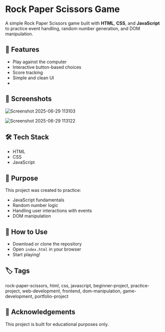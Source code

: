 # Rock Paper Scissors Game

A simple Rock Paper Scissors game built with **HTML**, **CSS**, and **JavaScript** to practice event handling, random number generation, and DOM manipulation.

## 🚀 Features

- Play against the computer
- Interactive button-based choices
- Score tracking
- Simple and clean UI
- 
## 📸 Screenshots

![Screenshot 2025-06-29 113103](https://github.com/user-attachments/assets/865aa70e-0d31-4888-a3f0-08e22c5a3e5e)

![Screenshot 2025-06-29 113122](https://github.com/user-attachments/assets/95ce154d-0e63-49f3-8d77-304347eb3c24)


## 🛠️ Tech Stack

- HTML
- CSS
- JavaScript

## 🎯 Purpose

This project was created to practice:
- JavaScript fundamentals
- Random number logic
- Handling user interactions with events
- DOM manipulation

## 📂 How to Use

- Download or clone the repository  
- Open `index.html` in your browser  
- Start playing!

## 🏷️ Tags

rock-paper-scissors, html, css, javascript, beginner-project, practice-project, web-development, frontend, dom-manipulation, game-development, portfolio-project

## 🙌 Acknowledgements

This project is built for educational purposes only.
